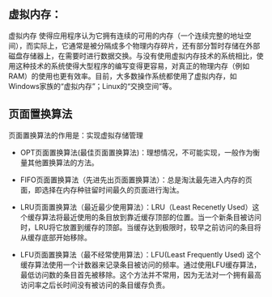 ## 虚拟内存：

虚拟内存 使得应用程序认为它拥有连续的可用的内存（一个连续完整的地址空间），而实际上，它通常是被分隔成多个物理内存碎片，还有部分暂时存储在外部磁盘存储器上，在需要时进行数据交换。与没有使用虚拟内存技术的系统相比，使用这种技术的系统使得大型程序的编写变得更容易，对真正的物理内存（例如RAM）的使用也更有效率。目前，大多数操作系统都使用了虚拟内存，如Windows家族的“虚拟内存”；Linux的“交换空间”等。

## 页面置换算法

页面置换算法的作用是：实现虚拟存储管理

* OPT页面置换算法(最佳页面置换算法)：理想情况，不可能实现，一般作为衡量其他置换算法的方法。

* FIFO页面置换算法（先进先出页面置换算法）：总是淘汰最先进入内存的页面，即选择在内存种驻留时间最久的页面进行淘汰。

* LRU页面置换算法（最近最少使用算法）：LRU（Least Recenetly Used）这个缓存算法将最近使用的条目放到靠近缓存顶部的位置。当一个新条目被访问时，LRU将它放置到缓存的顶部。当缓存达到极限时，较早之前访问的条目将从缓存底部开始移除。

* LFU页面置换算法（最不经常使用算法）：LFU(Least Frequently Used)
这个缓存算法使用一个计数器来记录条目被访问的频率。通过使用LFU缓存算法，最低访问数的条目首先被移除。这个方法并不常用，因为无法对一个拥有最高访问率之后长时间没有被访问的条目缓存负责。